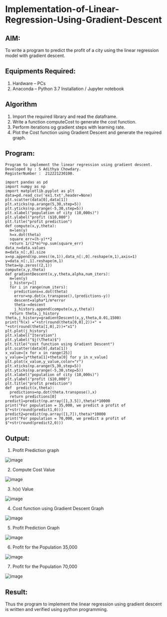# Implementation-of-Linear-Regression-Using-Gradient-Descent

## AIM:
To write a program to predict the profit of a city using the linear regression model with gradient descent.

## Equipments Required:
1. Hardware – PCs
2. Anaconda – Python 3.7 Installation / Jupyter notebook

## Algorithm
1. Import the required library and read the dataframe.
2. Write a function computeCost to generate the cost function.
3. Perform iterations og gradient steps with learning rate.
4. Plot the Cost function using Gradient Descent and generate the required graph.

## Program:
```
Program to implement the linear regression using gradient descent.
Developed by : S Adithya Chowdary.
RegisterNumber :  212221230100.
```
```
import pandas as pd
import numpy as np
import matplotlib.pyplot as plt
data=pd.read_csv('ex1.txt',header=None)
plt.scatter(data[0],data[1])
plt.xticks(np.arange(5,30,step=5))
plt.yticks(np.arange(-5,30,step=5))
plt.xlabel("population of city (10,000s)")
plt.ylabel("profit ($10,000")
plt.title("profit prediction")
def compute(x,y,theta):
  m=len(y)
  h=x.dot(theta)
  square_err=(h-y)**2
  return 1/(2*m)*np.sum(square_err)
data_n=data.values
m=data_n[:,0].size
x=np.append(np.ones((m,1)),data_n[:,0].reshape(m,1),axis=1)
y=data_n[:,1].reshape(m,1)
theta=np.zeros((2,1))
compute(x,y,theta)
def gradientDescent(x,y,theta,alpha,num_iters):
  m=len(y)
  j_history=[]
  for i in range(num_iters):
    predictions=x.dot(theta)
    error=np.dot(x.transpose(),(predictions-y))
    descent=alpha*1/m*error
    theta-=descent
    j_history.append(compute(x,y,theta))
  return theta,j_history
theta,j_history=gradientDescent(x,y,theta,0.01,1500)
print("h(x) ="+str(round(theta[0,0],2))+" + "+str(round(theta[1,0],2))+"x1")
plt.plot(j_history)
plt.xlabel("Iteration")
plt.ylabel("$j(\Theta)$")
plt.title("cost function using Gradient Descent")
plt.scatter(data[0],data[1])
x_value=[x for x in range(25)]
y_value=[y*theta[1]+theta[0] for y in x_value]
plt.plot(x_value,y_value,color="r")
plt.xticks(np.arange(5,30,step=5))
plt.yticks(np.arange(-5,30,step=5))
plt.xlabel("population of city (10,000s)")
plt.ylabel("profit ($10,000")
plt.title("profit prediction")
def  predict(x,theta):
  predictions=np.dot(theta.transpose(),x)
  return predictions[0]
predict1=predict(np.array([1,3.5]),theta)*10000
print("For population = 35,000, we predict a profit of $"+str(round(predict1,0)))
predict2=predict(np.array([1,7]),theta)*10000
print("For population = 70,000, we predict a profit of $"+str(round(predict2,0)))
```

## Output:
1. Profit Prediction graph


![image](https://user-images.githubusercontent.com/94175324/229281156-41c385f6-f6fe-45d1-80e3-203ac4d6fed0.png)

2. Compute Cost Value


![image](https://user-images.githubusercontent.com/94175324/229281208-965fc3f6-3837-4a44-9121-20c933053ca7.png)

3. h(x) Value


![image](https://user-images.githubusercontent.com/94175324/229281232-4a6580a3-4456-419d-83ed-eb8715622482.png)

4. Cost function using Gradient Descent Graph


![image](https://user-images.githubusercontent.com/94175324/229281240-a13c9f89-8b73-4663-ba05-5c2cef75c0e1.png)

5. Profit Prediction Graph


![image](https://user-images.githubusercontent.com/94175324/229281252-e66d7906-c59b-4d4e-ad93-620bf44e71d9.png)

6. Profit for the Population 35,000


![image](https://user-images.githubusercontent.com/94175324/229281259-eff7218b-8da4-4fac-813e-17dde6cc9368.png)

7. Profit for the Population 70,000


![image](https://user-images.githubusercontent.com/94175324/229281269-15a0f249-d347-4912-be8a-437cd504a8a1.png)

## Result:
Thus the program to implement the linear regression using gradient descent is written and verified using python programming.
